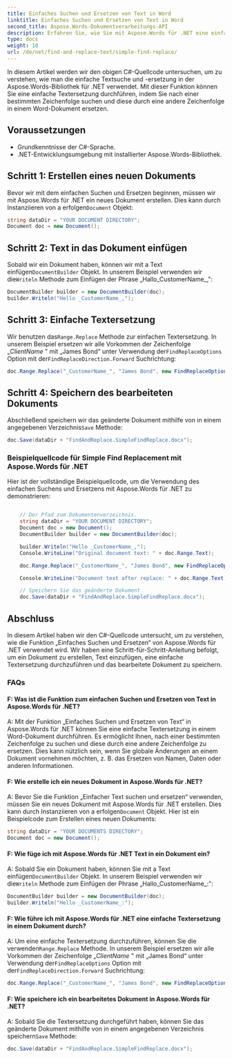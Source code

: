 ```yaml
---
title: Einfaches Suchen und Ersetzen von Text in Word
linktitle: Einfaches Suchen und Ersetzen von Text in Word
second_title: Aspose.Words-Dokumentverarbeitungs-API
description: Erfahren Sie, wie Sie mit Aspose.Words für .NET eine einfache Textsuche und -ersetzung in einem Word-Dokument durchführen.
type: docs
weight: 10
url: /de/net/find-and-replace-text/simple-find-replace/
---
```

In diesem Artikel werden wir den obigen C#-Quellcode untersuchen, um zu verstehen, wie man die einfache Textsuche und -ersetzung in der Aspose.Words-Bibliothek für .NET verwendet. Mit dieser Funktion können Sie eine einfache Textersetzung durchführen, indem Sie nach einer bestimmten Zeichenfolge suchen und diese durch eine andere Zeichenfolge in einem Word-Dokument ersetzen.

## Voraussetzungen

- Grundkenntnisse der C#-Sprache.
- .NET-Entwicklungsumgebung mit installierter Aspose.Words-Bibliothek.

## Schritt 1: Erstellen eines neuen Dokuments

 Bevor wir mit dem einfachen Suchen und Ersetzen beginnen, müssen wir mit Aspose.Words für .NET ein neues Dokument erstellen. Dies kann durch Instanziieren von a erfolgen`Document` Objekt:

```csharp
string dataDir = "YOUR DOCUMENT DIRECTORY";
Document doc = new Document();
```

## Schritt 2: Text in das Dokument einfügen

 Sobald wir ein Dokument haben, können wir mit a Text einfügen`DocumentBuilder` Objekt. In unserem Beispiel verwenden wir die`Writeln` Methode zum Einfügen der Phrase „Hallo_CustomerName_,":

```csharp
DocumentBuilder builder = new DocumentBuilder(doc);
builder.Writeln("Hello _CustomerName_,");
```

## Schritt 3: Einfache Textersetzung

 Wir benutzen das`Range.Replace` Methode zur einfachen Textersetzung. In unserem Beispiel ersetzen wir alle Vorkommen der Zeichenfolge „_ClientName_ " mit „James Bond“ unter Verwendung der`FindReplaceOptions` Option mit der`FindReplaceDirection.Forward` Suchrichtung:

```csharp
doc.Range.Replace("_CustomerName_", "James Bond", new FindReplaceOptions(FindReplaceDirection.Forward));
```

## Schritt 4: Speichern des bearbeiteten Dokuments

 Abschließend speichern wir das geänderte Dokument mithilfe von in einem angegebenen Verzeichnis`Save` Methode:

```csharp
doc.Save(dataDir + "FindAndReplace.SimpleFindReplace.docx");
```

### Beispielquellcode für Simple Find Replacement mit Aspose.Words für .NET

Hier ist der vollständige Beispielquellcode, um die Verwendung des einfachen Suchens und Ersetzens mit Aspose.Words für .NET zu demonstrieren:

```csharp

	// Der Pfad zum Dokumentenverzeichnis.
	string dataDir = "YOUR DOCUMENT DIRECTORY";
	Document doc = new Document();
	DocumentBuilder builder = new DocumentBuilder(doc);

	builder.Writeln("Hello _CustomerName_,");
	Console.WriteLine("Original document text: " + doc.Range.Text);

	doc.Range.Replace("_CustomerName_", "James Bond", new FindReplaceOptions(FindReplaceDirection.Forward));

	Console.WriteLine("Document text after replace: " + doc.Range.Text);

	// Speichern Sie das geänderte Dokument
	doc.Save(dataDir + "FindAndReplace.SimpleFindReplace.docx");

```

## Abschluss

In diesem Artikel haben wir den C#-Quellcode untersucht, um zu verstehen, wie die Funktion „Einfaches Suchen und Ersetzen“ von Aspose.Words für .NET verwendet wird. Wir haben eine Schritt-für-Schritt-Anleitung befolgt, um ein Dokument zu erstellen, Text einzufügen, eine einfache Textersetzung durchzuführen und das bearbeitete Dokument zu speichern.

### FAQs

#### F: Was ist die Funktion zum einfachen Suchen und Ersetzen von Text in Aspose.Words für .NET?

A: Mit der Funktion „Einfaches Suchen und Ersetzen von Text“ in Aspose.Words für .NET können Sie eine einfache Textersetzung in einem Word-Dokument durchführen. Es ermöglicht Ihnen, nach einer bestimmten Zeichenfolge zu suchen und diese durch eine andere Zeichenfolge zu ersetzen. Dies kann nützlich sein, wenn Sie globale Änderungen an einem Dokument vornehmen möchten, z. B. das Ersetzen von Namen, Daten oder anderen Informationen.

#### F: Wie erstelle ich ein neues Dokument in Aspose.Words für .NET?

 A: Bevor Sie die Funktion „Einfacher Text suchen und ersetzen“ verwenden, müssen Sie ein neues Dokument mit Aspose.Words für .NET erstellen. Dies kann durch Instanziieren von a erfolgen`Document` Objekt. Hier ist ein Beispielcode zum Erstellen eines neuen Dokuments:

```csharp
string dataDir = "YOUR DOCUMENTS DIRECTORY";
Document doc = new Document();
```

#### F: Wie füge ich mit Aspose.Words für .NET Text in ein Dokument ein?

 A: Sobald Sie ein Dokument haben, können Sie mit a Text einfügen`DocumentBuilder` Objekt. In unserem Beispiel verwenden wir die`Writeln` Methode zum Einfügen der Phrase „Hallo_CustomerName_:":

```csharp
DocumentBuilder builder = new DocumentBuilder(doc);
builder.Writeln("Hello _CustomerName_:");
```

#### F: Wie führe ich mit Aspose.Words für .NET eine einfache Textersetzung in einem Dokument durch?

 A: Um eine einfache Textersetzung durchzuführen, können Sie die verwenden`Range.Replace` Methode. In unserem Beispiel ersetzen wir alle Vorkommen der Zeichenfolge „_ClientName_ " mit „James Bond“ unter Verwendung der`FindReplaceOptions` Option mit der`FindReplaceDirection.Forward` Suchrichtung:

```csharp
doc.Range.Replace("_CustomerName_", "James Bond", new FindReplaceOptions(FindReplaceDirection.Forward));
```

#### F: Wie speichere ich ein bearbeitetes Dokument in Aspose.Words für .NET?

 A: Sobald Sie die Textersetzung durchgeführt haben, können Sie das geänderte Dokument mithilfe von in einem angegebenen Verzeichnis speichern`Save` Methode:

```csharp
doc.Save(dataDir + "FindAndReplace.SimpleFindReplace.docx");
```